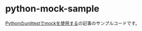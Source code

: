 # python-mock-sample

[Pythonのunittestでmockを使用する](https://zenn.dev/horitaka/articles/95066e831832fe)の記事のサンプルコードです。
